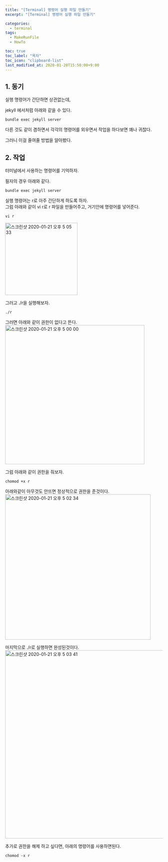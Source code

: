 ```yaml
---
title: "[Terminal] 명령어 실행 파일 만들기"
excerpt: "[Terminal] 명령어 실행 파일 만들기"

categories:
  - terminal
tags:
  - MakeRunFile
  - HowTo

toc: true
toc_label: "목차"
toc_icon: "clipboard-list"
last_modified_at: 2020-01-20T15:50:00+9:00
---
```



## 1. 동기

실행 명령어가 간단하면 상관없는데,  
  
jekyll 에서처럼 아래와 같을 수 있다.  
```
bundle exec jekyll server
```


다른 것도 같이 겸하면서 각각의 명령어를 외우면서 작업을 하다보면 꽤나 귀찮다.  
  
그러니 이걸 줄여줄 방법을 알아봤다.  


## 2. 작업

터미널에서 사용하는 명령어를 기억하자.  
  
필자의 경우 아래와 같다.  
```
bundle exec jekyll server
```

실행 명령어는 r로 아주 간단하게 하도록 하자.  
그럼 아래와 같이 vi r로 r 파일을 만들어주고, 거기안에 명령어를 넣어준다.  

```
vi r
```
<img width="231" alt="스크린샷 2020-01-21 오후 5 05 33" src="https://user-images.githubusercontent.com/20227720/72786162-3e73c680-3c70-11ea-8e04-3b0f12ed9202.png">


그러고 ./r을 실행해보자.
```
./r
```

그러면 아래와 같이 권한이 없다고 뜬다.  
<img width="445" alt="스크린샷 2020-01-21 오후 5 00 00" src="https://user-images.githubusercontent.com/20227720/72785861-7fb7a680-3c6f-11ea-946b-1542c97fbfc0.png">

그럼 아래와 같이 권한을 줘보자.
```
chomod +x r
```
아래와같이 아무것도 안뜨면 정상적으로 권한을 준것이다.  
<img width="465" alt="스크린샷 2020-01-21 오후 5 02 34" src="https://user-images.githubusercontent.com/20227720/72785985-d7561200-3c6f-11ea-9cc4-75f0ce4a2348.png">

마지막으로 ./r로 실행하면 완성된것이다.  
<img width="602" alt="스크린샷 2020-01-21 오후 5 03 41" src="https://user-images.githubusercontent.com/20227720/72786043-fc4a8500-3c6f-11ea-8803-dea5fc4efbd4.png">


추가로 권한을 해제 하고 싶다면, 아래의 명령어를 사용하면된다.  
```
chomod -x r
```